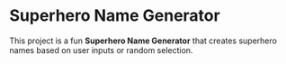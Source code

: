# Superhero Name Generator

This project is a fun **Superhero Name Generator** that creates superhero names based on user inputs or random selection.

